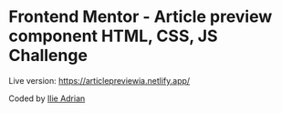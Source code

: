 # Frontend Mentor - Article preview component HTML, CSS, JS Challenge

Live version: https://articlepreviewia.netlify.app/

Coded by [Ilie Adrian](https://www.ilieadrian.com) 